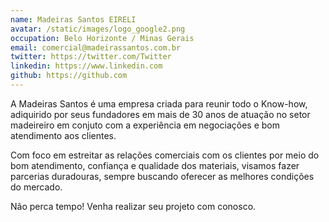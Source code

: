 ```yaml
---
name: Madeiras Santos EIRELI
avatar: /static/images/logo_google2.png
occupation: Belo Horizonte / Minas Gerais
email: comercial@madeirassantos.com.br
twitter: https://twitter.com/Twitter
linkedin: https://www.linkedin.com
github: https://github.com
---
```


A Madeiras Santos é uma empresa criada para reunir todo o Know-how, adiquirido por seus fundadores em mais de 30 anos de atuação no setor madeireiro em conjuto com a experiência em negociações e bom atendimento aos clientes.

Com foco em estreitar as relações comerciais com os clientes por meio do bom atendimento, confiança e qualidade dos materiais, visamos fazer parcerias duradouras, sempre buscando oferecer as melhores condições do mercado.

Não perca tempo! Venha realizar seu projeto com conosco.

